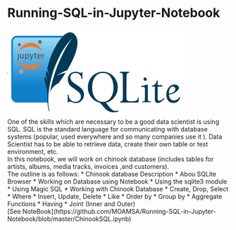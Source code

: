 # Running-SQL-in-Jupyter-Notebook

<img src="https://github.com/MOAMSA/Running-SQL-in-Jupyter-Notebook/blob/master/Figures/NotebookSQLite.PNG" height="200" width="400">
<br>
One of the skills which are necessary to be a good data scientist is using SQL. SQL is the standard language for communicating with database systems (popular, used everywhere and so many companies use it ). Data Scientist has to be able to retrieve data, create their own table or test environment, etc. <br>
In this notebook, we will work on chinook database (includes tables for artists, albums, media tracks, invoices ,and customers).
<br>
The outline is as follows:
* Chinook database Description
* Abou SQLite Browser
* Working on Database using Notebook
  * Using the sqlite3 module
  * Using Magic SQL
* Working with Chinook Database 
  * Create, Drop, Select
  * Where 
  * Insert, Update, Delete
  * Like
  * Order by
  * Group by
  * Aggregate Functions
  * Having
  * Joint (Inner and Outer)
  
<br>
[See NoteBook](https://github.com/MOAMSA/Running-SQL-in-Jupyter-Notebook/blob/master/ChinookSQL.ipynb)
  
